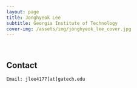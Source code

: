 ```yaml
---
layout: page
title: Jonghyeok Lee
subtitle: Georgia Institute of Technology
cover-img: /assets/img/jonghyeok_lee_cover.jpg
---
```


<br/>

## Contact

```
Email: jlee4177[at]gatech.edu
```
